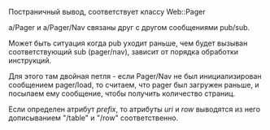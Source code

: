 Постраничный вывод, соответствует классу Web::Pager

a/Pager и a/Pager/Nav связаны друг с другом сообщениями
pub/sub.

Может быть ситуация когда pub уходит раньше, чем будет вызыван
соответствующий sub (pager/nav), зависит от порядка обработки
инструкций.

Для этого там двойная петля - если Pager/Nav не был
инициализирован сообщением pager/load, то считаем, что pager
был загружен раньше, и посылаем ему сообщение, чтобы получить
количество страниц.

Если определен атрибут *prefix*, то атрибуты *uri* и *row*
выводятся из него дописыванием "/table" и "/row" соответственно.